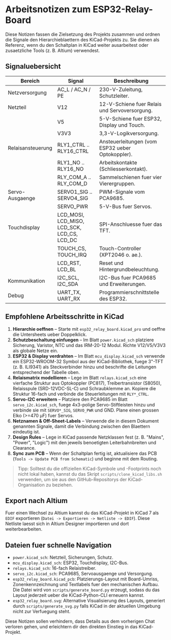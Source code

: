 # Arbeitsnotizen zum ESP32-Relay-Board

Diese Notizen fassen die Zielsetzung des Projekts zusammen und ordnen die Signale den Hierarchieblaettern des KiCad-Projekts zu.
Sie dienen als Referenz, wenn du den Schaltplan in KiCad weiter ausarbeitest oder zusaetzliche Tools (z. B. Altium) verwendest.

## Signaluebersicht

| Bereich         | Signal               | Beschreibung |
|-----------------|----------------------|--------------|
| Netzversorgung  | AC_L / AC_N / PE     | 230-V-Zuleitung, Schutzleiter. |
| Netzteil        | V12                  | 12-V-Schiene fuer Relais und Servoversorgung. |
|                 | V5                   | 5-V-Schiene fuer ESP32, Display und Touch. |
|                 | V3V3                 | 3,3-V-Logikversorgung. |
| Relaisansteuerung | RLY1_CTRL .. RLY16_CTRL | Ansteuerleitungen (vom ESP32 ueber Optokoppler). |
|                 | RLY1_NO .. RLY16_NO | Arbeitskontakte (Schliesserkontakt). |
|                 | RLY_COM_A .. RLY_COM_D | Sammelschienen fuer vier Vierergruppen. |
| Servo-Ausgaenge | SERVO1_SIG .. SERVO4_SIG | PWM-Signale vom PCA9685. |
|                 | SERVO_PWR            | 5-V-Bus fuer Servos. |
| Touchdisplay    | LCD_MOSI, LCD_MISO, LCD_SCK, LCD_CS, LCD_DC | SPI-Anschluesse fuer das TFT. |
|                 | TOUCH_CS, TOUCH_IRQ  | Touch-Controller (XPT2046 o. ae.). |
|                 | LCD_RST, LCD_BL      | Reset und Hintergrundbeleuchtung. |
| Kommunikation   | I2C_SCL, I2C_SDA     | I2C-Bus fuer PCA9685 und Erweiterungen. |
| Debug           | UART_TX, UART_RX     | Programmierschnittstelle des ESP32. |

## Empfohlene Arbeitsschritte in KiCad

1. **Hierarchie oeffnen** – Starte mit `esp32_relay_board.kicad_pro` und oeffne die Untersheets ueber Doppelklick.
2. **Schutzbeschaltung einfuegen** – Im Blatt `power.kicad_sch` platziere Sicherung, Varistor, NTC und das IRM-20-12 Modul. Richte V12/V5/V3V3 als globale Netze ein.
3. **ESP32 & Display verdrahten** – Im Blatt `mcu_display.kicad_sch` verwende ein ESP32-WROOM-32 Symbol aus der KiCad-Bibliothek, fuege 3"-TFT (z. B. ILI9341) als Steckverbinder hinzu und beschrifte die Leitungen entsprechend der Tabelle oben.
4. **Relaismatrix modellieren** – Lege im Blatt `relays.kicad_sch` eine vierfache Struktur aus Optokoppler (PC817), Treibertransistor (S8050), Relaisspule (SRD-12VDC-SL-C) und Schraubklemme an. Kopiere die Struktur 16-fach und verbinde die Steuerleitungen mit `RLY*_CTRL`.
5. **Servo-I2C erweitern** – Platziere den PCA9685 im Blatt `servo_i2c.kicad_sch`, fuege 4x3-polige Servo-Stiftleisten hinzu und verbinde sie mit `SERVO*_SIG`, `SERVO_PWR` und GND. Plane einen grossen Elko (>=470 µF) fuer Servos.
6. **Netznamen & Off-Sheet-Labels** – Verwende die in diesem Dokument genannten Signale, damit die Verbindung zwischen den Blaettern eindeutig ist.
7. **Design Rules** – Lege in KiCad passende Netzklassen fest (z. B. "Mains", "Power", "Logic") mit den jeweils benoetigten Leiterbahnbreiten und Clearance.
8. **Sync zum PCB** – Wenn der Schaltplan fertig ist, aktualisiere das PCB (`Tools -> Update PCB from Schematic`) und beginne mit dem Routing.

> Tipp: Solltest du die offiziellen KiCad-Symbole und -Footprints noch nicht lokal haben, kannst du das Skript `scripts/clone_kicad_libs.sh` verwenden, um sie aus den GitHub-Repositorys der KiCad-Organisation zu beziehen.

## Export nach Altium

Fuer einen Wechsel zu Altium kannst du das KiCad-Projekt in KiCad 7 als `EDIF` exportieren (`Datei -> Exportieren -> Netliste -> EDIF`). Diese Netliste laesst sich in Altium Designer importieren und dort weiterbearbeiten.

## Dateien fuer schnelle Navigation

- `power.kicad_sch`: Netzteil, Sicherungen, Schutz.
- `mcu_display.kicad_sch`: ESP32, Touchdisplay, I2C-Bus.
- `relays.kicad_sch`: 16-fach Relaistreiber.
- `servo_i2c.kicad_sch`: PCA9685, Servoausgaenge und Versorgung.
- `esp32_relay_board.kicad_pcb`: Platzierungs-Layout mit Board-Umriss, Zonenkennzeichnung und Textlabels fuer den mechanischen Aufbau. Die Datei wird von `scripts/generate_board.py` erzeugt, sodass du das Layout jederzeit ueber die KiCad-Python-CLI erneuern kannst.
- `esp32_relay_board.svg`: Alternative Visualisierung des Layouts, generiert durch `scripts/generate_svg.py` falls KiCad in der aktuellen Umgebung nicht zur Verfuegung steht.

Diese Notizen sollen verhindern, dass Details aus dem vorherigen Chat verloren gehen, und erleichtern dir den direkten Einstieg in das KiCad-Projekt.
